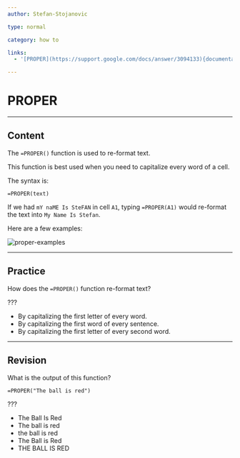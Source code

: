 ```yaml
---
author: Stefan-Stojanovic

type: normal

category: how to

links:
  - '[PROPER](https://support.google.com/docs/answer/3094133){documentation}'

---
```


# PROPER

---
## Content

The `=PROPER()` function is used to re-format text.

This function is best used when you need to capitalize every word of a cell.

The syntax is:

```plain-text
=PROPER(text)
```

If we had `mY naME Is SteFAN` in cell `A1`, typing `=PROPER(A1)` would re-format the text into `My Name Is Stefan`.

Here are a few examples:

![proper-examples](https://img.enkipro.com/efc37542575a4c06079c8a12c1ba4def.png)

---
## Practice

How does the `=PROPER()` function re-format text?

???

- By capitalizing the first letter of every word.
- By capitalizing the first word of every sentence.
- By capitalizing the first letter of every second word.

---
## Revision

What is the output of this function?

`=PROPER("The ball is red")`

???

- The Ball Is Red
- The ball is red
- the ball is red
- The Ball is Red
- THE BALL IS RED
